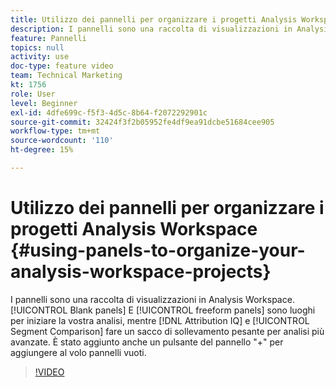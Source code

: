 ```yaml
---
title: Utilizzo dei pannelli per organizzare i progetti Analysis Workspace
description: I pannelli sono una raccolta di visualizzazioni in Analysis Workspace. I pannelli vuoti e i pannelli a forma libera sono luoghi per iniziare l’analisi, mentre Attribution IQ e Confronto segmenti effettuano molti dei sollevamenti pesanti per analisi più avanzate. È stato aggiunto anche un pulsante del pannello "+" per aggiungere al volo pannelli vuoti.
feature: Pannelli
topics: null
activity: use
doc-type: feature video
team: Technical Marketing
kt: 1756
role: User
level: Beginner
exl-id: 4dfe699c-f5f3-4d5c-8b64-f2072292901c
source-git-commit: 32424f3f2b05952fe4df9ea91dcbe51684cee905
workflow-type: tm+mt
source-wordcount: '110'
ht-degree: 15%

---
```


# Utilizzo dei pannelli per organizzare i progetti Analysis Workspace {#using-panels-to-organize-your-analysis-workspace-projects}

I pannelli sono una raccolta di visualizzazioni in Analysis Workspace. [!UICONTROL Blank panels] E  [!UICONTROL freeform panels] sono luoghi per iniziare la vostra analisi, mentre  [!DNL Attribution IQ] e  [!UICONTROL Segment Comparison] fare un sacco di sollevamento pesante per analisi più avanzate. È stato aggiunto anche un pulsante del pannello &quot;+&quot; per aggiungere al volo pannelli vuoti.

>[!VIDEO](https://video.tv.adobe.com/v/23388/?quality=12)
